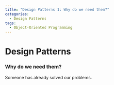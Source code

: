 ```yaml
---
title: "Design Patterns 1: Why do we need them?"
categories:
  - Design Patterns
tags:
  - Object-Oriented Programming
---
```


# Design Patterns

### Why do we need them?

Someone has already solved our problems.
